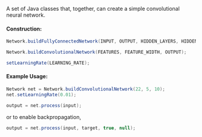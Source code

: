 A set of Java classes that, together, can create a simple convolutional neural network.

#### Construction:
```java
Network.buildFullyConnectedNetwork(INPUT, OUTPUT, HIDDEN_LAYERS, HIDDEN_WIDTH);

Network.buildConvolutionalNetwork(FEATURES, FEATURE_WIDTH, OUTPUT);
```

```java
setLearningRate(LEARNING_RATE);
```


#### Example Usage:
```java
Network net = Network.buildConvolutionalNetwork(22, 5, 10);
net.setLearningRate(0.01);

output = net.process(input);
```
or to enable backpropagation,
```java
output = net.process(input, target, true, null);
```